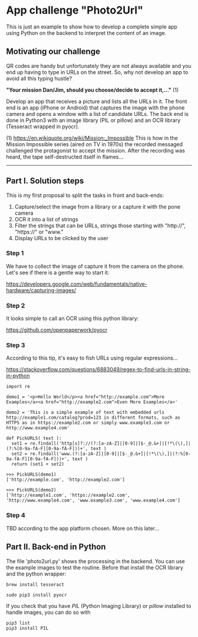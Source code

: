 
# App challenge "Photo2Url"

This is just an example to show how to develop a complete simple app using Python on the backend to interpret the content of an image.

## Motivating our challenge

QR codes are handy but unfortunately they are not always available and you end up having to type in URLs on the street. So, why not develop an app to avoid all this typing hustle?

__"Your mission Dan/Jim, should you choose/decide to accept it,..."__ (1)

Develop an app that receives a picture and lists all the URLs in it. The front end is an app (iPhone or Android) that captures the image with the phone camera and opens a window with a list of candidate URLs. The back end is done in Python3 with an image library (PIL or pillow) and an OCR library (Tesseract wrapped in pyocr).

(1) https://en.wikiquote.org/wiki/Mission:_Impossible
This is how in the Mission Impossible series (aired on TV in 1970s) the recorded messaged challenged the protagonist to accept the mission. After the recording was heard, the tape self-destructed itself in flames... 

-----------------------------------------------------------------

## Part I. Solution steps

This is my first proposal to split the tasks in front and back-ends:  

1. Capture/select the image from a library or a capture it with the pone camera
2. OCR it into a list of strings
3. Filter the strings that can be URLs, strings those starting with "http://", "https://" or "www."
4. Display URLs to be clicked by the user

### Step 1

We have to collect the image of capture it from the camera on the phone. Let's see if there is a gentle way to start it:

https://developers.google.com/web/fundamentals/native-hardware/capturing-images/

### Step 2

It looks simple to call an OCR using this python library:

https://github.com/openpaperwork/pyocr

### Step 3

According to this tip, it's easy to fish URLs using regular expressions...

https://stackoverflow.com/questions/6883049/regex-to-find-urls-in-string-in-python

```{python}
import re

demo1 = '<p>Hello World</p><a href="http://example.com">More Examples</a><a href="http://example2.com">Even More Examples</a>'

demo2 = 'This is a simple example of text with embedded urls http://example1.com/catalog?prod=123 in different formats, such as HTTPS as in https://example2.com or simply www.example3.com or http://www.example4.com'

def PickURLS( text ):
  set1 = re.findall('http[s]?://(?:[a-zA-Z]|[0-9]|[$-_@.&+]|[!*\(\),]|(?:%[0-9a-fA-F][0-9a-fA-F]))+', text )
  set2 = re.findall('www.(?:[a-zA-Z]|[0-9]|[$-_@.&+]|[!*\(\),]|(?:%[0-9a-fA-F][0-9a-fA-F]))+', text )
  return (set1 + set2)

>>> PickURLS(demo1)
['http://example.com', 'http://example2.com']

>>> PickURLS(demo2)
['http://example1.com', 'https://example2.com', 'http://www.example4.com', 'www.example3.com', 'www.example4.com']
```

### Step 4

TBD according to the app platform chosen. More on this later...

## Part II. Back-end in Python

The file 'photo2url.py' shows the processing in the backend. You can use the example images to test the routine.
Before that install the OCR library and the python wrapper:

```
brew install tesseract

sudo pip3 install pyocr
```

If you check that you have _PIL_ (Python Imaging Library) or _pillow_ installed to handle images, you can do so with

```
pip3 list
pip3 install PIL
```
